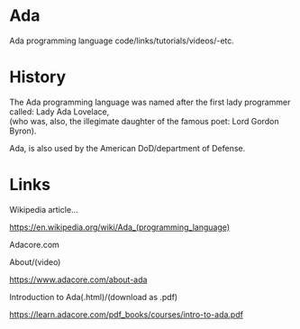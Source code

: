 # Ada
Ada programming language code/links/tutorials/videos/-etc.

# History

The Ada programming language was named after the first lady programmer called: Lady Ada Lovelace,  
(who was, also, the illegimate daughter of the famous poet: Lord Gordon Byron).  

Ada, is also used by the American DoD/department of Defense.

# Links

Wikipedia article...  

https://en.wikipedia.org/wiki/Ada_(programming_language)  

Adacore.com  

About/(video)  

https://www.adacore.com/about-ada  

Introduction to Ada(.html)/(download as .pdf)  

https://learn.adacore.com/pdf_books/courses/intro-to-ada.pdf  







